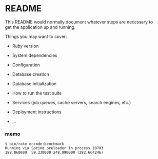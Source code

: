 # README

This README would normally document whatever steps are necessary to get the
application up and running.

Things you may want to cover:

* Ruby version

* System dependencies

* Configuration

* Database creation

* Database initialization

* How to run the test suite

* Services (job queues, cache servers, search engines, etc.)

* Deployment instructions

* ...


### memo

```
$ bin/rake encode:benchmark
Running via Spring preloader in process 10703
188.860000  59.230000 248.090000 (282.664246)
```
